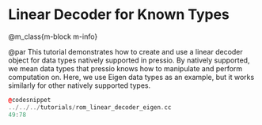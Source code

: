 
# Linear Decoder for Known Types

@m_class{m-block m-info}

@par
This tutorial demonstrates how to create and use a linear decoder object 
for data types natively supported in pressio.
By natively supported, we mean data types that pressio knows how to manipulate
and perform computation on.
Here, we use Eigen data types as an example, but it works similarly 
for other natively supported types.

```cpp
@codesnippet
../../../tutorials/rom_linear_decoder_eigen.cc
49:78
```
